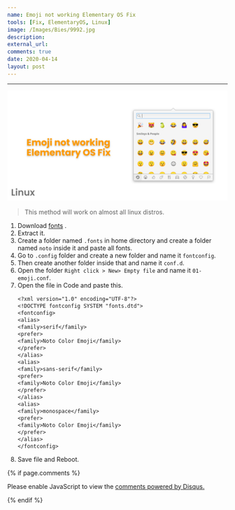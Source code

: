```yaml
---
name: Emoji not working Elementary OS Fix
tools: [Fix, ElementaryOS, Linux]
image: /Images/Bies/9992.jpg
description:
external_url:
comments: true
date: 2020-04-14
layout: post
---
```


---
![alt text](/Images/Bies/9992.jpg "1")
> This method will work on almost all linux distros.


1. Download [fonts](https://noto-website-2.storage.googleapis.com/pkgs/Noto-hinted.zip) .
2. Extract it.
3. Create a folder named `.fonts` in home directory and create a folder named `noto` inside it and paste all fonts.
4. Go to `.config` folder and create a new folder and name it `fontconfig`.
5. Then create another folder inside that and name it `conf.d`.
6. Open the folder `Right click > New> Empty file` and name it `01-emoji.conf`.
7. Open the file in Code and paste this.
    ```
    <?xml version="1.0" encoding="UTF-8"?>
    <!DOCTYPE fontconfig SYSTEM "fonts.dtd">
    <fontconfig>
    <alias>
    <family>serif</family>
    <prefer>
    <family>Noto Color Emoji</family>
    </prefer>
    </alias>
    <alias>
    <family>sans-serif</family>
    <prefer>
    <family>Noto Color Emoji</family>
    </prefer>
    </alias>
    <alias>
    <family>monospace</family>
    <prefer>
    <family>Noto Color Emoji</family>
    </prefer>
    </alias>
    </fontconfig>
    ```
8. Save file and Reboot.


{% if page.comments %}

<div id="disqus_thread"></div>
<script>

/**
*  RECOMMENDED CONFIGURATION VARIABLES: EDIT AND UNCOMMENT THE SECTION BELOW TO INSERT DYNAMIC VALUES FROM YOUR PLATFORM OR CMS.
*  LEARN WHY DEFINING THESE VARIABLES IS IMPORTANT: https://disqus.com/admin/universalcode/#configuration-variables*/
/*
var disqus_config = function () {
this.page.url = PAGE_URL;  // Replace PAGE_URL with your page's canonical URL variable
this.page.identifier = PAGE_IDENTIFIER; // Replace PAGE_IDENTIFIER with your page's unique identifier variable
};
*/
(function() { // DON'T EDIT BELOW THIS LINE
var d = document, s = d.createElement('script');
s.src = 'https://vyshnavgangadharan.disqus.com/embed.js';
s.setAttribute('data-timestamp', +new Date());
(d.head || d.body).appendChild(s);
})();
</script>
<noscript>Please enable JavaScript to view the <a href="https://disqus.com/?ref_noscript">comments powered by Disqus.</a></noscript>

{% endif %}